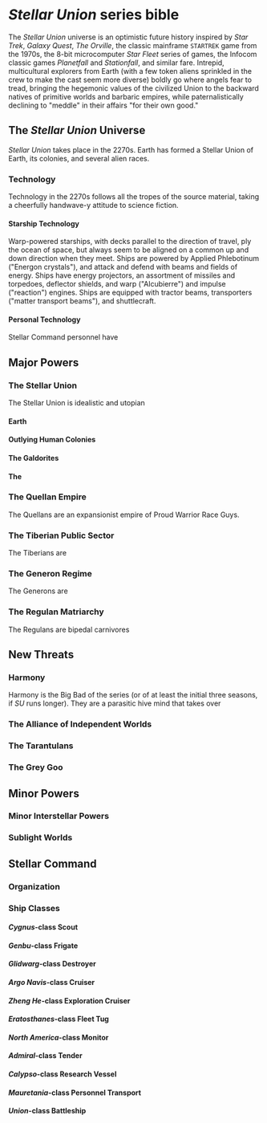 # *Stellar Union* series bible

The *Stellar Union* universe is an optimistic future history inspired by *Star Trek*, *Galaxy Quest*, *The Orville*,  the classic mainframe `STARTREK` game from the 1970s, the 8-bit microcomputer *Star Fleet* series of games, the Infocom classic games *Planetfall* and *Stationfall*, and similar fare. Intrepid, multicultural explorers from Earth (with a few token aliens sprinkled in the crew to make the cast seem more diverse) boldly go where angels fear to tread, bringing the hegemonic values of the civilized Union to the backward natives of primitive worlds and barbaric empires, while paternalistically declining to "meddle" in their affairs "for their own good."

## The *Stellar Union* Universe

*Stellar Union* takes place in the 2270s. Earth has formed a Stellar Union of Earth, its colonies, and several alien races. 

### Technology
Technology in the 2270s follows all the tropes of the source material, taking a cheerfully handwave-y attitude to science fiction.  

#### Starship Technology
Warp-powered starships, with decks parallel to the direction of travel, ply the ocean of space, but always seem to be aligned on a common up and down direction when they meet. Ships are powered by Applied Phlebotinum ("Energon crystals"), and attack and defend with beams and fields of energy. Ships have energy projectors, an assortment of missiles and torpedoes, deflector shields, and warp ("Alcubierre") and impulse ("reaction") engines. Ships are equipped with tractor beams, transporters ("matter transport beams"), and shuttlecraft. 

#### Personal Technology
Stellar Command personnel have 

## Major Powers
### The Stellar Union
The Stellar Union is idealistic and utopian 

#### Earth
#### Outlying Human Colonies
#### The Galdorites
#### The 

### The Quellan Empire
The Quellans are an expansionist empire of Proud Warrior Race Guys. 

### The Tiberian Public Sector
The Tiberians are 

### The Generon Regime
The Generons are 

### The Regulan Matriarchy
The Regulans are bipedal carnivores 

## New Threats
### Harmony
Harmony is the Big Bad of the series (or of at least the initial three seasons, if *SU* runs longer). They are a parasitic hive mind that takes over 

### The Alliance of Independent Worlds

### The Tarantulans

### The Grey Goo

## Minor Powers
### Minor Interstellar Powers

### Sublight Worlds

## Stellar Command
### Organization
#### 
### Ship Classes
#### *Cygnus*-class Scout
#### *Genbu*-class Frigate
#### *Glidwarg*-class Destroyer
#### *Argo Navis*-class Cruiser
#### *Zheng He*-class Exploration Cruiser
#### *Eratosthanes*-class Fleet Tug
#### *North America*-class Monitor
#### *Admiral*-class Tender
#### *Calypso*-class Research Vessel
#### *Mauretania*-class Personnel Transport
#### *Union*-class Battleship

<!--stackedit_data:
eyJoaXN0b3J5IjpbLTIwNTk1NDUwMTQsMTc3MzcyNjI0OSwtMT
YzMDk1NTE1NSwtNTQ4OTM1MjA1LDE0MzY4MTczNzMsOTcyNzI0
MDc2LDIxMzAxMTYzMCwzNzQzMTM2NTBdfQ==
-->